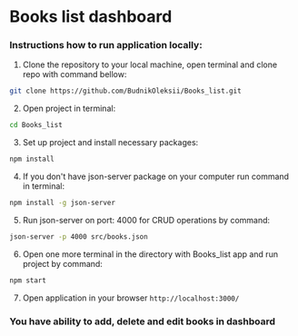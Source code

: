 # Books list dashboard

### Instructions how to run application locally:
1. Clone the repository to your local machine, open terminal and clone repo with command bellow:
```bash 
git clone https://github.com/BudnikOleksii/Books_list.git
```
2. Open project in terminal:
```bash 
cd Books_list
```
3. Set up project and install necessary packages:
```bash 
npm install
```
4. If you don't have json-server package on your computer run command in terminal:
```bash 
npm install -g json-server
```
5. Run json-server on port: 4000 for CRUD operations by command:
```bash 
json-server -p 4000 src/books.json
```
6. Open one more terminal in the directory with Books_list app and run project by command:
```bash 
npm start
```
7. Open application in your browser `http://localhost:3000/`

### You have ability to add, delete and edit books in dashboard
